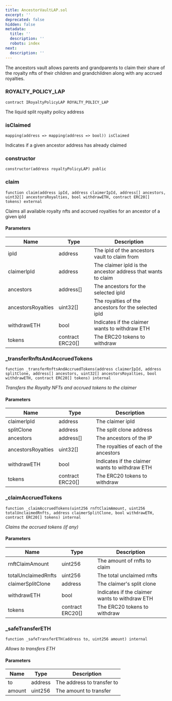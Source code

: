 ```yaml
---
title: AncestorVaultLAP.sol
excerpt: ''
deprecated: false
hidden: false
metadata:
  title: ''
  description: ''
  robots: index
next:
  description: ''
---
```

The ancestors vault allows parents and grandparents to claim their share of  
        the royalty nfts of their children and grandchildren along with any accrued royalties.

### ROYALTY_POLICY_LAP

```solidity
contract IRoyaltyPolicyLAP ROYALTY_POLICY_LAP
```

The liquid split royalty policy address

### isClaimed

```solidity
mapping(address => mapping(address => bool)) isClaimed
```

Indicates if a given ancestor address has already claimed

### constructor

```solidity
constructor(address royaltyPolicyLAP) public
```

### claim

```solidity
function claim(address ipId, address claimerIpId, address[] ancestors, uint32[] ancestorsRoyalties, bool withdrawETH, contract ERC20[] tokens) external
```

Claims all available royalty nfts and accrued royalties for an ancestor of a given ipId

#### Parameters

| Name               | Type              | Description                                                  |
| ------------------ | ----------------- | ------------------------------------------------------------ |
| ipId               | address           | The ipId of the ancestors vault to claim from                |
| claimerIpId        | address           | The claimer ipId is the ancestor address that wants to claim |
| ancestors          | address\[]        | The ancestors for the selected ipId                          |
| ancestorsRoyalties | uint32\[]         | The royalties of the ancestors for the selected ipId         |
| withdrawETH        | bool              | Indicates if the claimer wants to withdraw ETH               |
| tokens             | contract ERC20\[] | The ERC20 tokens to withdraw                                 |

### \_transferRnftsAndAccruedTokens

```solidity
function _transferRnftsAndAccruedTokens(address claimerIpId, address splitClone, address[] ancestors, uint32[] ancestorsRoyalties, bool withdrawETH, contract ERC20[] tokens) internal
```

_Transfers the Royalty NFTs and accrued tokens to the claimer_

#### Parameters

| Name               | Type              | Description                                    |
| ------------------ | ----------------- | ---------------------------------------------- |
| claimerIpId        | address           | The claimer ipId                               |
| splitClone         | address           | The split clone address                        |
| ancestors          | address\[]        | The ancestors of the IP                        |
| ancestorsRoyalties | uint32\[]         | The royalties of each of the ancestors         |
| withdrawETH        | bool              | Indicates if the claimer wants to withdraw ETH |
| tokens             | contract ERC20\[] | The ERC20 tokens to withdraw                   |

### \_claimAccruedTokens

```solidity
function _claimAccruedTokens(uint256 rnftClaimAmount, uint256 totalUnclaimedRnfts, address claimerSplitClone, bool withdrawETH, contract ERC20[] tokens) internal
```

_Claims the accrued tokens (if any)_

#### Parameters

| Name                | Type              | Description                                    |
| ------------------- | ----------------- | ---------------------------------------------- |
| rnftClaimAmount     | uint256           | The amount of rnfts to claim                   |
| totalUnclaimedRnfts | uint256           | The total unclaimed rnfts                      |
| claimerSplitClone   | address           | The claimer's split clone                      |
| withdrawETH         | bool              | Indicates if the claimer wants to withdraw ETH |
| tokens              | contract ERC20\[] | The ERC20 tokens to withdraw                   |

### \_safeTransferETH

```solidity
function _safeTransferETH(address to, uint256 amount) internal
```

_Allows to transfers ETH_

#### Parameters

| Name   | Type    | Description                |
| ------ | ------- | -------------------------- |
| to     | address | The address to transfer to |
| amount | uint256 | The amount to transfer     |
